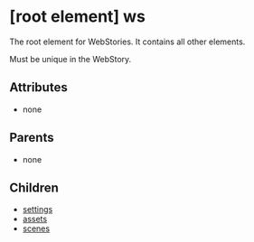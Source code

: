 
# [root element] ws

The root element for WebStories. It contains all other elements.

Must be unique in the WebStory.


## Attributes

 * none


## Parents

 * none


## Children

 * [settings](settings.md)
 * [assets](assets.md)
 * [scenes](scenes.md)

